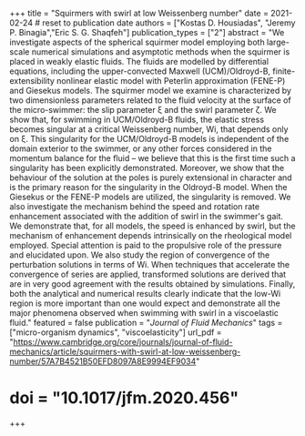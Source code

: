+++
title = "Squirmers with swirl at low Weissenberg number"
date = 2021-02-24 # reset to publication date
authors = ["Kostas D. Housiadas", "Jeremy P. Binagia","Eric S. G. Shaqfeh"]
publication_types = ["2"]
abstract = "We investigate aspects of the spherical squirmer model employing both large-scale numerical simulations and asymptotic methods when the squirmer is placed in weakly elastic fluids. The fluids are modelled by differential equations, including the upper-convected Maxwell (UCM)/Oldroyd-B, finite-extensibility nonlinear elastic model with Peterlin approximation (FENE-P) and Giesekus models. The squirmer model we examine is characterized by two dimensionless parameters related to the fluid velocity at the surface of the micro-swimmer: the slip parameter ξ and the swirl parameter ζ. We show that, for swimming in UCM/Oldroyd-B fluids, the elastic stress becomes singular at a critical Weissenberg number, Wi, that depends only on ξ. This singularity for the UCM/Oldroyd-B models is independent of the domain exterior to the swimmer, or any other forces considered in the momentum balance for the fluid – we believe that this is the first time such a singularity has been explicitly demonstrated. Moreover, we show that the behaviour of the solution at the poles is purely extensional in character and is the primary reason for the singularity in the Oldroyd-B model. When the Giesekus or the FENE-P models are utilized, the singularity is removed. We also investigate the mechanism behind the speed and rotation rate enhancement associated with the addition of swirl in the swimmer's gait. We demonstrate that, for all models, the speed is enhanced by swirl, but the mechanism of enhancement depends intrinsically on the rheological model employed. Special attention is paid to the propulsive role of the pressure and elucidated upon. We also study the region of convergence of the perturbation solutions in terms of Wi. When techniques that accelerate the convergence of series are applied, transformed solutions are derived that are in very good agreement with the results obtained by simulations. Finally, both the analytical and numerical results clearly indicate that the low-Wi region is more important than one would expect and demonstrate all the major phenomena observed when swimming with swirl in a viscoelastic fluid."
featured = false
publication = "*Journal of Fluid Mechanics*"
tags = ["micro-organism dynamics", "viscoelasticity"]
url_pdf = "https://www.cambridge.org/core/journals/journal-of-fluid-mechanics/article/squirmers-with-swirl-at-low-weissenberg-number/57A7B4521B50EFD8097A8E9994EF9034"
# doi = "10.1017/jfm.2020.456"
+++
